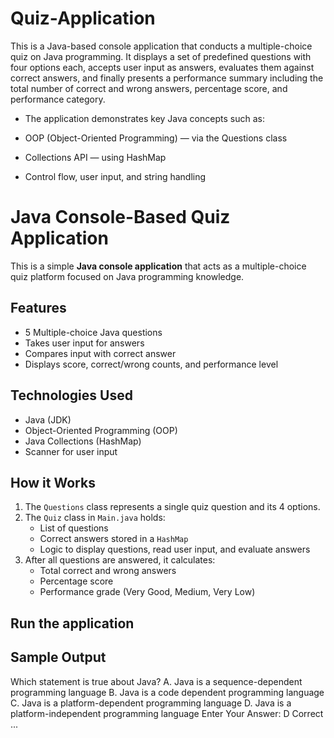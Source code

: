 # Quiz-Application
This is a Java-based console application that conducts a multiple-choice quiz on Java programming. It displays a set of predefined questions with four options each, accepts user input as answers, evaluates them against correct answers, and finally presents a performance summary including the total number of correct and wrong answers, percentage score, and performance category.

- The application demonstrates key Java concepts such as:

- OOP (Object-Oriented Programming) — via the Questions class

- Collections API — using HashMap

- Control flow, user input, and string handling
# Java Console-Based Quiz Application

This is a simple **Java console application** that acts as a multiple-choice quiz platform focused on Java programming knowledge.

## Features

- 5 Multiple-choice Java questions
- Takes user input for answers
- Compares input with correct answer
- Displays score, correct/wrong counts, and performance level

## Technologies Used

- Java (JDK)
- Object-Oriented Programming (OOP)
- Java Collections (HashMap)
- Scanner for user input

## How it Works

1. The `Questions` class represents a single quiz question and its 4 options.
2. The `Quiz` class in `Main.java` holds:
   - List of questions
   - Correct answers stored in a `HashMap`
   - Logic to display questions, read user input, and evaluate answers
3. After all questions are answered, it calculates:
   - Total correct and wrong answers
   - Percentage score
   - Performance grade (Very Good, Medium, Very Low)

## Run the application

## Sample Output
 Which statement is true about Java?
A. Java is a sequence-dependent programming language 
B. Java is a code dependent programming language 
C. Java is a platform-dependent programming language 
D. Java is a platform-independent programming language 
Enter Your Answer: 
D
Correct
...
